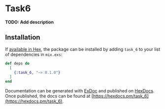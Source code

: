 # Task6

**TODO: Add description**

## Installation

If [available in Hex](https://hex.pm/docs/publish), the package can be installed
by adding `task_6` to your list of dependencies in `mix.exs`:

```elixir
def deps do
  [
    {:task_6, "~> 0.1.0"}
  ]
end
```

Documentation can be generated with [ExDoc](https://github.com/elixir-lang/ex_doc)
and published on [HexDocs](https://hexdocs.pm). Once published, the docs can
be found at [https://hexdocs.pm/task_6](https://hexdocs.pm/task_6).

